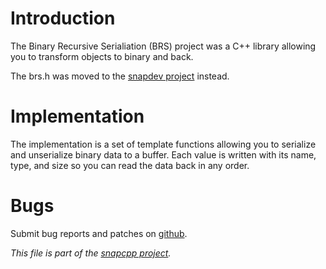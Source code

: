 
Introduction
============

The Binary Recursive Serialiation (BRS) project was a C++ library allowing you
to transform objects to binary and back.

The brs.h was moved to the [snapdev project](https://github.com/m2osw/snapdev) instead.


Implementation
==============

The implementation is a set of template functions allowing you to serialize and
unserialize binary data to a buffer. Each value is written with its name, type,
and size so you can read the data back in any order.

Bugs
====

Submit bug reports and patches on
[github](https://github.com/m2osw/brs/issues).


_This file is part of the [snapcpp project](https://snapwebsites.org/)._
